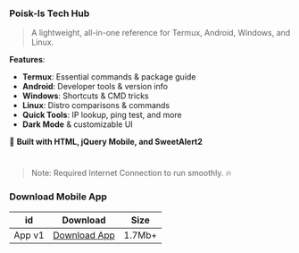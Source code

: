 

### **Poisk-ls Tech Hub**  
> A lightweight, all-in-one reference for Termux, Android, Windows, and Linux.

**Features**:  
- **Termux**: Essential commands & package guide  
- **Android**: Developer tools & version info  
- **Windows**: Shortcuts & CMD tricks  
- **Linux**: Distro comparisons & commands  
- **Quick Tools**: IP lookup, ping test, and more  
- **Dark Mode** & customizable UI  

🔧 **Built with HTML, jQuery Mobile, and SweetAlert2**  

#

> Note: Required Internet Connection to run smoothly. 🔥

### Download Mobile App

| id |Download | Size |
| ------------- | ------------- | ------------- |
| App v1 | [Download App](https://github.com/poisk-ls/tech-hub/blame/master/poisk-ls%20Tech-Hub.apk) | 1.7Mb+ |
